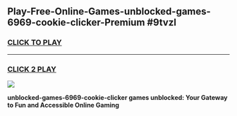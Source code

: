 
## Play-Free-Online-Games-unblocked-games-6969-cookie-clicker-Premium #9tvzl
<h3>
<a href="https://premium.freeplayer.one?title=unblocked-games-6969-cookie-clicker&ref=8M">CLICK TO PLAY</a></h3>
<hr>

<h3>
<a href="https://premium.freeplayer.one?title=unblocked-games-6969-cookie-clicker&ref=8M">CLICK 2 PLAY</a>
  
</h3>

<a href="https://premium.freeplayer.one?title=unblocked-games-6969-cookie-clicker&ref=8M"><img src="https://clearcache.store/games.png"></a>


**unblocked-games-6969-cookie-clicker games unblocked: Your Gateway to Fun and Accessible Online Gaming**
